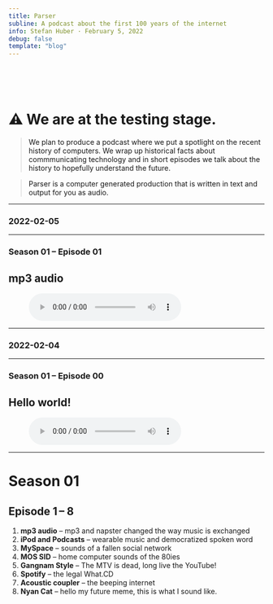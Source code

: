 ```yaml
---
title: Parser
subline: A podcast about the first 100 years of the internet
info: Stefan Huber · February 5, 2022
debug: false
template: "blog"
---
```


<style>
.header__title {
    color: var(--green-color);
}

blockquote {
    color: var(--blue-color);

}

.document__item h1 {
    font-size: 3rem;
}

.mini-code {
  height: 10rem;
  overflow: auto;
}
</style>

<br>
<br>
<br>

# ⚠️ We are at the testing stage.


> We plan to produce a podcast where we put a spotlight on the recent history of computers. We wrap up historical facts about commmunicating technology and in short episodes we talk about the history to hopefully understand the future.

> Parser is a computer generated production that is written in text and output for you as audio. 


<grid columns="6">

<item>

---

</item>

<item>

### 2022-02-05

</item>

<item span="4">

---

</item>

</grid>


### Season 01 – Episode 01

## mp3 audio

<figure>
    <audio
        controls
        src="/media/2022-02-05-building-a-voice/SS01-E01-test.mp3">
            Your browser does not support the <code>audio</code> element.
    </audio>
    <figcaption></figcaption>
</figure>



<grid columns="6">

<item>

---

</item>

<item>

### 2022-02-04

</item>

<item span="4">

---

</item>

</grid>


### Season 01 – Episode 00

## Hello world!

<figure>
    <audio
        controls
        src="/media/2022-02-04-finding-the-format/00-episode-zero.mp3">
            Your browser does not support the <code>audio</code> element.
    </audio>
    <figcaption></figcaption>
</figure>

<grid columns="1">

<item>

---

</item>

</grid>

# Season 01

## Episode 1 – 8


1. **mp3 audio** – mp3 and napster changed the way music is exchanged
2. **iPod and Podcasts** – wearable music and democratized spoken word
3. **MySpace** – sounds of a fallen social network
4. **MOS SID** – home computer sounds of the 80ies
5. **Gangnam Style** – The MTV is dead, long live the YouTube!
6. **Spotify** – the legal What.CD
7. **Acoustic coupler** – the beeping internet
8. **Nyan Cat** – hello my future meme, this is what I sound like.

<br>
<br>
<br>
<br>
<br>
<br>
<br>
<br>
